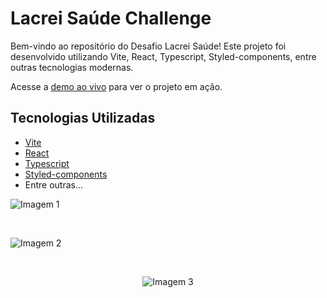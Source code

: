 # Lacrei Saúde Challenge

Bem-vindo ao repositório do Desafio Lacrei Saúde! Este projeto foi desenvolvido utilizando Vite, React, Typescript, Styled-components, entre outras tecnologias modernas.

Acesse a [demo ao vivo](https://lacreinofront-lh67.vercel.app/) para ver o projeto em ação.

## Tecnologias Utilizadas

- [Vite](https://vitejs.dev/)
- [React](https://reactjs.org/)
- [Typescript](https://www.typescriptlang.org/)
- [Styled-components](https://styled-components.com/)
- Entre outras...

![Imagem 1](https://github.com/Maracujacake/lacreinofront/assets/74564883/10b43d09-de5b-4e20-a4c1-8c8e3da6f79b)

&nbsp;

![Imagem 2](https://github.com/Maracujacake/lacreinofront/assets/74564883/8ca4fa73-17fa-41fd-a5be-295347ecb566)

&nbsp;

<div align="center">
  
  ![Imagem 3](https://github.com/Maracujacake/lacreinofront/assets/74564883/965093a2-8627-42ba-881a-2161a631f354)
</div>
